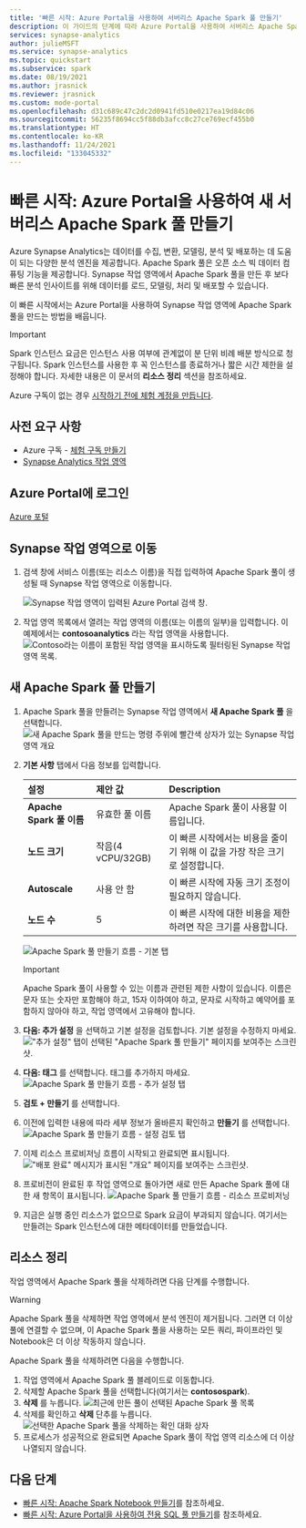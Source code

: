 ```yaml
---
title: '빠른 시작: Azure Portal을 사용하여 서버리스 Apache Spark 풀 만들기'
description: 이 가이드의 단계에 따라 Azure Portal을 사용하여 서버리스 Apache Spark 풀을 만듭니다.
services: synapse-analytics
author: julieMSFT
ms.service: synapse-analytics
ms.topic: quickstart
ms.subservice: spark
ms.date: 08/19/2021
ms.author: jrasnick
ms.reviewer: jrasnick
ms.custom: mode-portal
ms.openlocfilehash: d31c689c47c2dc2d0941fd510e0217ea19d84c06
ms.sourcegitcommit: 56235f8694cc5f88db3afcc8c27ce769ecf455b0
ms.translationtype: HT
ms.contentlocale: ko-KR
ms.lasthandoff: 11/24/2021
ms.locfileid: "133045332"
---
```

# <a name="quickstart-create-a-new-serverless-apache-spark-pool-using-the-azure-portal"></a>빠른 시작: Azure Portal을 사용하여 새 서버리스 Apache Spark 풀 만들기

Azure Synapse Analytics는 데이터를 수집, 변환, 모델링, 분석 및 배포하는 데 도움이 되는 다양한 분석 엔진을 제공합니다. Apache Spark 풀은 오픈 소스 빅 데이터 컴퓨팅 기능을 제공합니다. Synapse 작업 영역에서 Apache Spark 풀을 만든 후 보다 빠른 분석 인사이트를 위해 데이터를 로드, 모델링, 처리 및 배포할 수 있습니다.

이 빠른 시작에서는 Azure Portal을 사용하여 Synapse 작업 영역에 Apache Spark 풀을 만드는 방법을 배웁니다.

> [!IMPORTANT]
> Spark 인스턴스 요금은 인스턴스 사용 여부에 관계없이 분 단위 비례 배분 방식으로 청구됩니다. Spark 인스턴스를 사용한 후 꼭 인스턴스를 종료하거나 짧은 시간 제한을 설정해야 합니다. 자세한 내용은 이 문서의 **리소스 정리** 섹션을 참조하세요.

Azure 구독이 없는 경우 [시작하기 전에 체험 계정을 만듭니다](https://azure.microsoft.com/free/).

## <a name="prerequisites"></a>사전 요구 사항

- Azure 구독 - [체험 구독 만들기](https://azure.microsoft.com/free/)
- [Synapse Analytics 작업 영역](quickstart-create-workspace.md)

## <a name="sign-in-to-the-azure-portal"></a>Azure Portal에 로그인

[Azure 포털](https://portal.azure.com/)

## <a name="navigate-to-the-synapse-workspace"></a>Synapse 작업 영역으로 이동 
1. 검색 창에 서비스 이름(또는 리소스 이름)을 직접 입력하여 Apache Spark 풀이 생성될 때 Synapse 작업 영역으로 이동합니다.

    ![Synapse 작업 영역이 입력된 Azure Portal 검색 창.](media/quickstart-create-sql-pool/create-sql-pool-00a.png)

2. 작업 영역 목록에서 열려는 작업 영역의 이름(또는 이름의 일부)을 입력합니다. 이 예제에서는 **contosoanalytics** 라는 작업 영역을 사용합니다.
    ![Contoso라는 이름이 포함된 작업 영역을 표시하도록 필터링된 Synapse 작업 영역 목록.](media/quickstart-create-sql-pool/create-sql-pool-00b.png)


## <a name="create-new-apache-spark-pool"></a>새 Apache Spark 풀 만들기

1. Apache Spark 풀을 만들려는 Synapse 작업 영역에서 **새 Apache Spark 풀** 을 선택합니다.
    ![새 Apache Spark 풀을 만드는 명령 주위에 빨간색 상자가 있는 Synapse 작업 영역 개요](media/quickstart-create-apache-spark-pool/create-spark-pool-portal-01.png)
2. **기본 사항** 탭에서 다음 정보를 입력합니다.

    |설정 | 제안 값 | Description |
    | :------ | :-------------- | :---------- |
    | **Apache Spark 풀 이름** | 유효한 풀 이름 | Apache Spark 풀이 사용할 이름입니다. |
    | **노드 크기** | 작음(4 vCPU/32GB) | 이 빠른 시작에서는 비용을 줄이기 위해 이 값을 가장 작은 크기로 설정합니다. |
    | **Autoscale** | 사용 안 함 | 이 빠른 시작에 자동 크기 조정이 필요하지 않습니다. |
    | **노드 수** | 5 | 이 빠른 시작에 대한 비용을 제한하려면 작은 크기를 사용합니다. |


    ![Apache Spark 풀 만들기 흐름 - 기본 탭](media/quickstart-create-apache-spark-pool/create-spark-pool-portal-02.png)

    > [!IMPORTANT]
    > Apache Spark 풀이 사용할 수 있는 이름과 관련된 제한 사항이 있습니다. 이름은 문자 또는 숫자만 포함해야 하고, 15자 이하여야 하고, 문자로 시작하고 예약어를 포함하지 않아야 하고, 작업 영역에서 고유해야 합니다.

3. **다음: 추가 설정** 을 선택하고 기본 설정을 검토합니다. 기본 설정을 수정하지 마세요.
    !["추가 설정" 탭이 선택된 "Apache Spark 풀 만들기" 페이지를 보여주는 스크린샷.](media/quickstart-create-apache-spark-pool/create-spark-pool-portal-03.png)

4. **다음: 태그** 를 선택합니다. 태그를 추가하지 마세요.
    ![Apache Spark 풀 만들기 흐름 - 추가 설정 탭](media/quickstart-create-apache-spark-pool/create-spark-pool-03-tags.png)

5. **검토 + 만들기** 를 선택합니다.

6. 이전에 입력한 내용에 따라 세부 정보가 올바른지 확인하고 **만들기** 를 선택합니다.
    ![Apache Spark 풀 만들기 흐름 - 설정 검토 탭](media/quickstart-create-apache-spark-pool/create-spark-pool-portal-05.png)

7. 이제 리소스 프로비저닝 흐름이 시작되고 완료되면 표시됩니다.
    !["배포 완료" 메시지가 표시된 "개요" 페이지를 보여주는 스크린샷.](media/quickstart-create-apache-spark-pool/create-spark-pool-portal-06.png)

8. 프로비전이 완료된 후 작업 영역으로 돌아가면 새로 만든 Apache Spark 풀에 대한 새 항목이 표시됩니다.
    ![Apache Spark 풀 만들기 흐름 - 리소스 프로비저닝](media/quickstart-create-apache-spark-pool/create-spark-pool-portal-07.png)

9. 지금은 실행 중인 리소스가 없으므로 Spark 요금이 부과되지 않습니다. 여기서는 만들려는 Spark 인스턴스에 대한 메타데이터를 만들었습니다.

## <a name="clean-up-resources"></a>리소스 정리

작업 영역에서 Apache Spark 풀을 삭제하려면 다음 단계를 수행합니다.
> [!WARNING]
> Apache Spark 풀을 삭제하면 작업 영역에서 분석 엔진이 제거됩니다. 그러면 더 이상 풀에 연결할 수 없으며, 이 Apache Spark 풀을 사용하는 모든 쿼리, 파이프라인 및 Notebook은 더 이상 작동하지 않습니다.

Apache Spark 풀을 삭제하려면 다음을 수행합니다.

1. 작업 영역에서 Apache Spark 풀 블레이드로 이동합니다.
2. 삭제할 Apache Spark 풀을 선택합니다(여기서는 **contosospark**).
3. **삭제** 를 누릅니다.
 ![최근에 만든 풀이 선택된 Apache Spark 풀 목록](media/quickstart-create-apache-spark-pool/create-spark-pool-portal-08.png)
4. 삭제를 확인하고 **삭제** 단추를 누릅니다.
 ![선택한 Apache Spark 풀을 삭제하는 확인 대화 상자](media/quickstart-create-apache-spark-pool/create-spark-pool-portal-10.png)
5. 프로세스가 성공적으로 완료되면 Apache Spark 풀이 작업 영역 리소스에 더 이상 나열되지 않습니다.

## <a name="next-steps"></a>다음 단계

- [빠른 시작: Apache Spark Notebook 만들기](quickstart-apache-spark-notebook.md)를 참조하세요.
- [빠른 시작: Azure Portal을 사용하여 전용 SQL 풀 만들기](quickstart-create-sql-pool-portal.md)를 참조하세요.

